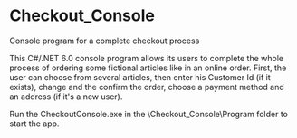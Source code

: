 # Checkout_Console
Console program for a complete checkout process 

This C#/.NET 6.0 console program allows its users to complete the whole process of ordering some fictional articles like in an online order.
First, the user can choose from several articles, then enter his Customer Id (if it exists), change and the confirm the order, choose a payment method and an address (if it's a new user).

Run the CheckoutConsole.exe in the \Checkout_Console\Program folder to start the app.
